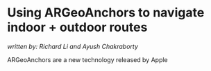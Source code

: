 # Using ARGeoAnchors to navigate indoor + outdoor routes #
*written by: Richard Li and Ayush Chakraborty*

ARGeoAnchors are a new technology released by Apple